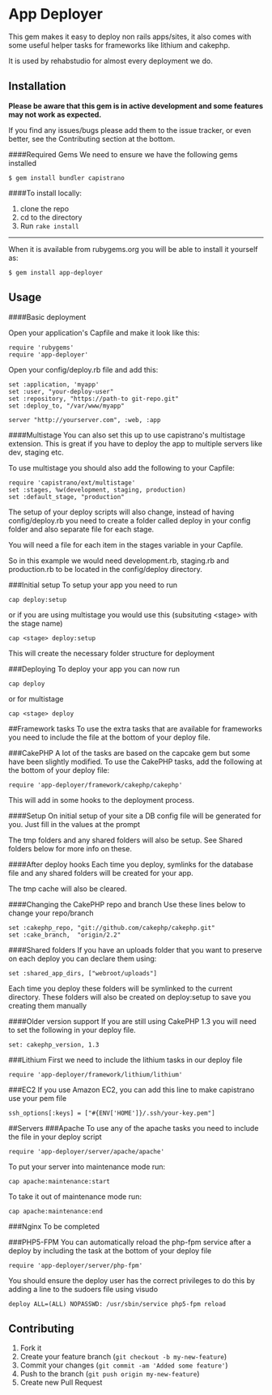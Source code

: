 # App Deployer

This gem makes it easy to deploy non rails apps/sites, it also comes with some useful helper tasks for frameworks like lithium and cakephp.

It is used by rehabstudio for almost every deployment we do.

## Installation
**Please be aware that this gem is in active development and some features may not work as expected.**

If you find any issues/bugs please add them to the issue tracker, or even better, see the Contributing section at the bottom.

####Required Gems
We need to ensure we have the following gems installed

    $ gem install bundler capistrano


####To install locally:

1. clone the repo
2. cd to the directory
3. Run `rake install`

---

When it is available from rubygems.org you will be able to install it yourself as:

    $ gem install app-deployer

## Usage

####Basic deployment

Open your application's Capfile and make it look like this:

    require 'rubygems'
    require 'app-deployer'
    
Open your config/deploy.rb file and add this:

    set :application, 'myapp'
    set :user, "your-deploy-user"
    set :repository, "https://path-to git-repo.git"
    set :deploy_to, "/var/www/myapp"

    server "http://yourserver.com", :web, :app


####Multistage
You can also set this up to use capistrano's multistage extension. This is great if you have to deploy the app to multiple servers like dev, staging etc.

To use multistage you should also add the following to your Capfile:

    require 'capistrano/ext/multistage' 
    set :stages, %w(development, staging, production)
    set :default_stage, "production"
    
The setup of your deploy scripts will also change, instead of having config/deploy.rb you need to create a folder called deploy in your config folder and also separate file for each stage. 

You will need a file for each item in the stages variable in your Capfile.

So in this example we would need development.rb, staging.rb and production.rb to be located in the config/deploy directory.


###Initial setup
To setup your app you need to run 

    cap deploy:setup
    
or if you are using multistage you would use this (subsituting &lt;stage&gt; with the stage name)

    cap <stage> deploy:setup
    
This will create the necessary folder structure for deployment

###Deploying
To deploy your app you can now run

    cap deploy

or for multistage

    cap <stage> deploy
  

##Framework tasks
To use the extra tasks that are available for frameworks you need to include the file at the bottom of your deploy file.


###CakePHP
A lot of the tasks are based on the capcake gem but some have been slightly modified.
To use the CakePHP tasks, add the following at the bottom of your deploy file:
    
    require 'app-deployer/framework/cakephp/cakephp'

This will add in some hooks to the deployment process.

####Setup
On initial setup of your site a DB config file will be generated for you. Just fill in the values at the prompt

The tmp folders and any shared folders will also be setup. See Shared folders below for more info on these.


####After deploy hooks
Each time you deploy, symlinks for the database file and any shared folders will be created for your app.

The tmp cache will also be cleared.

####Changing the CakePHP repo and branch
Use these lines below to change your repo/branch
    
    set :cakephp_repo, "git://github.com/cakephp/cakephp.git"
    set :cake_branch,  "origin/2.2"


####Shared folders
If you have an uploads folder that you want to preserve on each deploy you can declare them using:

    set :shared_app_dirs, ["webroot/uploads"]
    
Each time you deploy these folders will be symlinked to the current directory. 
These folders will also be created on deploy:setup to save you creating them manually

####Older version support
If you are still using CakePHP 1.3 you will need to set the following in your deploy file.
    
    set: cakephp_version, 1.3 

###Lithium
First we need to include the lithium tasks in our deploy file

    require 'app-deployer/framework/lithium/lithium'
    
    
###EC2
If you use Amazon EC2, you can add this line to make capistrano use your pem file

    ssh_options[:keys] = ["#{ENV['HOME']}/.ssh/your-key.pem"]
    

##Servers
###Apache
To use any of the apache tasks you need to include the file in your deploy script

    require 'app-deployer/server/apache/apache'

To put your server into maintenance mode run:

    cap apache:maintenance:start

To take it out of maintenance mode run:

    cap apache:maintenance:end

###Nginx
To be completed

###PHP5-FPM
You can automatically reload the php-fpm service after a deploy by including the task at the bottom of your deploy file

    require 'app-deployer/server/php-fpm'


You should ensure the deploy user has the correct privileges to do this by adding a line to the sudoers file using visudo

    deploy ALL=(ALL) NOPASSWD: /usr/sbin/service php5-fpm reload

## Contributing

1. Fork it
2. Create your feature branch (`git checkout -b my-new-feature`)
3. Commit your changes (`git commit -am 'Added some feature'`)
4. Push to the branch (`git push origin my-new-feature`)
5. Create new Pull Request
